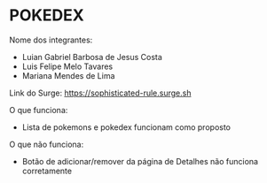 # POKEDEX

Nome dos integrantes: 
- Luian Gabriel Barbosa de Jesus Costa
- Luis Felipe Melo Tavares
- Mariana Mendes de Lima

Link do Surge: https://sophisticated-rule.surge.sh

O que funciona:
- Lista de pokemons e pokedex funcionam como proposto


O que não funciona: 
- Botão de adicionar/remover da página de Detalhes não funciona corretamente

